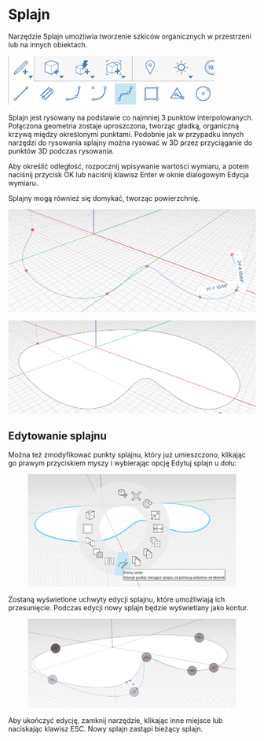 # Splajn

Narzędzie Splajn umożliwia tworzenie szkiców organicznych w przestrzeni lub na innych obiektach.

![](../.gitbook/assets/spline.png)

Splajn jest rysowany na podstawie co najmniej 3 punktów interpolowanych. Połączona geometria zostaje uproszczona, tworząc gładką, organiczną krzywą między określonymi punktami. Podobnie jak w przypadku innych narzędzi do rysowania splajny można rysować w 3D przez przyciąganie do punktów 3D podczas rysowania.

Aby określić odległość, rozpocznij wpisywanie wartości wymiaru, a potem naciśnij przycisk OK lub naciśnij klawisz Enter w oknie dialogowym Edycja wymiaru.

Splajny mogą również się domykać, tworząc powierzchnię.

![](../.gitbook/assets/spline2.png)

![](../.gitbook/assets/spline3.png)

## Edytowanie splajnu

Można też zmodyfikować punkty splajnu, który już umieszczono, klikając go prawym przyciskiem myszy i wybierając opcję Edytuj splajn u dołu:

<figure><img src="../.gitbook/assets/image (8).png" alt=""><figcaption></figcaption></figure>

Zostaną wyświetlone uchwyty edycji splajnu, które umożliwiają ich przesunięcie. Podczas edycji nowy splajn będzie wyświetlany jako kontur.

<figure><img src="../.gitbook/assets/image (5).png" alt=""><figcaption></figcaption></figure>

Aby ukończyć edycję, zamknij narzędzie, klikając inne miejsce lub naciskając klawisz ESC. Nowy splajn zastąpi bieżący splajn.
